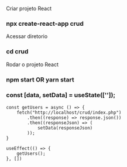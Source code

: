 Criar projeto React
### npx create-react-app crud

Acessar diretorio 
### cd crud

Rodar o projeto React
### npm start OR yarn start

### const [data, setData] = useState(['']);

    const getUsers = async () => {
        fetch("http://localhost/crud/index.php")
            .then((response) => response.json())
            .then((responseJson) => (
                setData(responseJson)
            ));
    }

    useEffect(() => {
        getUsers();
    }, [])